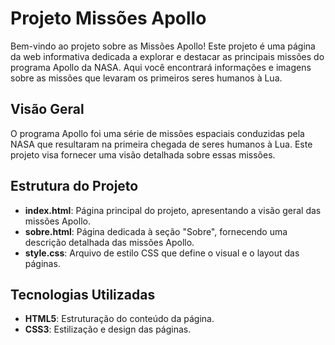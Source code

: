 # Projeto Missões Apollo

Bem-vindo ao projeto sobre as Missões Apollo! Este projeto é uma página da web informativa dedicada a explorar e destacar as principais missões do programa Apollo da NASA. Aqui você encontrará informações e imagens sobre as missões que levaram os primeiros seres humanos à Lua.

## Visão Geral

O programa Apollo foi uma série de missões espaciais conduzidas pela NASA que resultaram na primeira chegada de seres humanos à Lua. Este projeto visa fornecer uma visão detalhada sobre essas missões.

## Estrutura do Projeto

- **index.html**: Página principal do projeto, apresentando a visão geral das missões Apollo.
- **sobre.html**: Página dedicada à seção "Sobre", fornecendo uma descrição detalhada das missões Apollo.
- **style.css**: Arquivo de estilo CSS que define o visual e o layout das páginas.

## Tecnologias Utilizadas

- **HTML5**: Estruturação do conteúdo da página.
- **CSS3**: Estilização e design das páginas.


